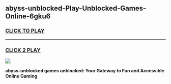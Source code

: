 
## abyss-unblocked-Play-Unblocked-Games-Online-6gku6
<h3>
<a href="https://premium76.site?title=abyss-unblocked&ref=25A">CLICK TO PLAY</a></h3>
<hr>

<h3>
<a href="https://premium76.site?title=abyss-unblocked&ref=25A">CLICK 2 PLAY</a>
  
</h3>

<a href="https://premium76.site?title=abyss-unblocked&ref=25A"><img src="https://clearcache.store/games.png"></a>


**abyss-unblocked games unblocked: Your Gateway to Fun and Accessible Online Gaming**
